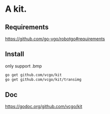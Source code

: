 # A kit.

## Requirements

https://github.com/go-vgo/robotgo#requirements

## Install

only support .bmp

```bash
go get github.com/vcgo/kit
go get github.com/vcgo/kit/transimg

```

## Doc

https://godoc.org/github.com/vcgo/kit
